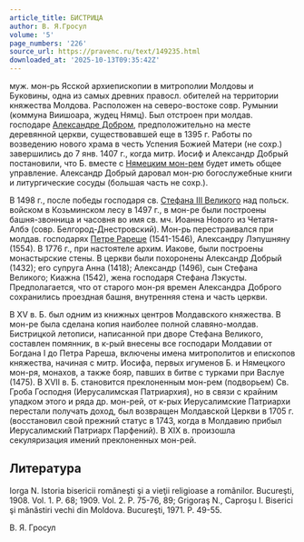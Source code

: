 ```yaml
---
article_title: БИСТРИЦА
author: В. Я.Гросул
volume: '5'
page_numbers: '226'
source_url: https://pravenc.ru/text/149235.html
downloaded_at: '2025-10-13T09:35:42Z'
---
```


муж. мон-рь Ясской архиепископии в митрополии Молдовы и Буковины, одна из самых древних правосл. обителей на территории княжества Молдова. Расположен на северо-востоке совр. Румынии (коммуна Виишоара, жудец Нямц). Был отстроен при молдав. господаре [Александре Добром](<https://pravenc.ru/text/Александре Добром.html>), предположительно на месте деревянной церкви, существовавшей еще в 1395 г. Работы по возведению нового храма в честь Успения Божией Матери (не сохр.) завершились до 7 янв. 1407 г., когда митр. Иосиф и Александр Добрый постановили, что Б. вместе с [Нямецким мон-рем](<https://pravenc.ru/text/Нямецким мон-рем.html>) будет иметь общее управление. Александр Добрый даровал мон-рю богослужебные книги и литургические сосуды (большая часть не сохр.).

В 1498 г., после победы господаря св. [Стефана III Великого](<https://pravenc.ru/text/Стефана III Великого.html>) над польск. войском в Козьминском лесу в 1497 г., в мон-ре были построены башня-звонница и часовня во имя св. мч. Иоанна Нового из Четатя-Албэ (совр. Белгород-Днестровский). Мон-рь перестраивался при молдав. господарях [Петре Рареше](<https://pravenc.ru/text/Петре Рареше.html>) (1541-1546), Александру Лэпушняну (1554). В 1776 г., при настоятеле архим. Иакове, были построены монастырские стены. В церкви были похоронены Александр Добрый (1432); его супруга Анна (1418); Александр (1496), сын Стефана Великого; Киажна (1542), жена господаря Стефана Лэкусты. Предполагается, что от старого мон-ря времен Александра Доброго сохранились проездная башня, внутренняя стена и часть церкви.

В XV в. Б. был одним из книжных центров Молдавского княжества. В мон-ре была сделана копия наиболее полной славяно-молдав. Бистрицкой летописи, написанной при дворе Стефана Великого, составлен помянник, в к-рый внесены все господари Молдавии от Богдана I до Петра Рареша, включены имена митрополитов и епископов княжества, начиная с митр. Иосифа, первых игуменов Б. и Нямецкого мон-ря, монахов, а также бояр, павших в битве с турками при Васлуе (1475). В XVII в. Б. становится преклоненным мон-рем (подворьем) Св. Гроба Господня (Иерусалимская Патриархия), но в связи с крайним упадком этого и ряда др. мон-рей, от к-рых Иерусалимские Патриархи перестали получать доход, был возвращен Молдавской Церкви в 1705 г. (восстановил свой прежний статус в 1743, когда в Молдавию прибыл Иерусалимский Патриарх Парфений). В XIX в. произошла секуляризация имений преклоненных мон-рей.

## Литература

Iorga N. Istoria bisericii româneşti şi a vieţii religioase a românilor. Bucureşti, 1908. Vol. 1. P. 68; 1909. Vol. 2. P. 75-76, 89; Grigoraş N., Caproşu I. Biserici şi mănăstiri vechi din Moldova. Bucureşti, 1971. P. 49-55.

В. Я.  Гросул
